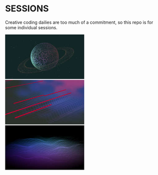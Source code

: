 # SESSIONS

Creative coding dailies are too much of a commitment, so this repo is for some individual sessions.

[![Session 003](./003/thumb.jpg)](https://gregtatum.github.io/sessions/003)
[![Session 002](./002/thumb.jpg)](https://gregtatum.github.io/sessions/002)
[![Session 001](./001/thumb.jpg)](https://gregtatum.github.io/sessions/001)
